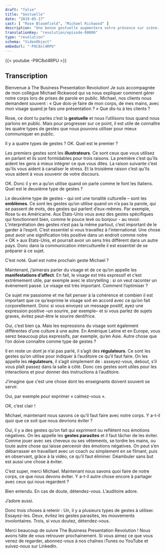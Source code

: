 ```yaml
---
draft: "false"
title: "Gestuelle"
date: "2019-05-17"
cast: [ "Rose Bloomfield", "Michael Rickwood" ]
description: "Une bonne gestuelle augmentera votre présence sur scène. Apprenez comment utiliser votre corps, vos mains et votre visage pendant une présentation."
translationKey: "revolution/episode-00006"
type: "revolution"
schema: "VideoObject"
embedurl: "-P9C8xl4RPU"
---
```


{{< youtube -P9C8xl4RPU >}}

## Transcription

Bienvenue à The Business Presentation Revolution! Je suis accompagnée de mon collègue Michael Rickwood qui va nous expliquer comment gérer notre corps lors de prises de parole en public. Michael, nos clients nous demandent souvent : « Que dois-je faire de mon corps, de mes mains, avec mon visage quand je fais une présentation ? » Que dis-tu à tes clients ?

Rose, ce dont tu parles c’est la **gestuelle** et nous l’utilisons tous quand nous parlons en public. Mais pour progresser sur ce point, il est utile de connaître les quatre types de gestes que nous pouvons utiliser pour mieux communiquer en public.

Il y a quatre types de gestes ? OK. Quel est le premier ?

Les premiers gestes sont les **illustrateurs**. Ce sont ceux que vous utilisez en parlant et ils sont formidables pour trois raisons. La première c’est qu’ils aident les gens à mieux intégrer ce que vous dites. La raison suivante c’est qu’ils vous aident à canaliser le stress. Et la troisième raison c’est qu’ils vous aident à vous souvenir de votre discours.

OK. Donc il y en a qu’on utilise quand on parle comme le font les Italiens. Quel est le deuxième type de gestes ?

Le deuxième type de gestes – qui ont une tonalité culturelle – sont les **emblèmes**. Ce sont les gestes qu’on utilise quand on n’a pas la parole, qui se passent de mots, des gestes qui parlent d’eux-mêmes. Par exemple, Rose tu es Américaine. Aux États-Unis vous avez des gestes spécifiques qui fonctionnent bien, comme le pouce levé ou bonjour - au revoir. L’interprétation des gestes n’est pas la même partout, c’est important de le garder à l’esprit. C’est essentiel si vous travaillez à l’international. Une chose peut avoir une signification très positive dans un endroit comme notre « OK » aux Etats-Unis, et pourrait avoir un sens très différent dans un autre pays. Donc dans la communication interculturelle il est essentiel de se préparer à ce sujet.

C’est noté. Quel est notre prochain geste Michael ?

Maintenant, j’aimerais parler du visage et de ce qu’on appelle les **manifestations d’affect**. En fait, le visage est très expressif et c’est extrêmement utile, par exemple avec le storytelling : si on veut raconter un évènement passé. Le visage est très important. Comment l’optimiser ?

Ce sujet me passionne et me fait penser à la cohérence et combien il est important que ce qu’exprime le visage soit en accord avec ce qu’on fait corporellement. Donc si vous envoyez un message positif, ayez une expression positive –un sourire, par exemple– et si vous parlez de sujets graves, évitez peut-être le sourire dentifrice.

Oui, c’est bien ça. Mais les expressions du visage sont également différentes d’une culture à une autre. En Amérique Latine et en Europe, vous serez beaucoup plus expressifs, par exemple, qu’en Asie. Autre chose que l’on doive connaître comme type de gestes ?

Il en reste un dont je n’ai pas parlé, il s’agit des **régulateurs**. Ce sont les gestes qu’on utilise pour indiquer à l’auditoire ce qu’il faut faire. On les appelle les **régulateurs**, il s’agit simplement de : asseyez-vous, debout, s’il vous plaît passez dans la salle à côté. Donc ces gestes sont utiles pour les interactions et pour donner des instructions à l’auditoire.

J’imagine que c’est une chose dont les enseignants doivent souvent se servir.

Oui, par exemple pour exprimer « calmez-vous ». 

OK, c’est clair !

Michael, maintenant nous savons ce qu’il faut faire avec notre corps. Y a-t-il quoi que ce soit que nous devrions éviter ?

Oui, il y a des gestes qu’on fait qui expriment ou reflètent nos émotions négatives. On les appelle les **gestes parasites** et il faut tâcher de les éviter. Comme jouer avec ses cheveux ou ses vêtements, se tordre les mains, ou toute autre chose qui laisse percevoir des émotions négatives. On peut s’en débarrasser en travaillant avec un coach ou simplement en se filmant, puis en observant, grâce à la vidéo, ce qu’il faut éliminer. Déambuler sans but est aussi une chose à éviter.

C’est super, merci Michael. Maintenant nous savons quoi faire de notre corps, ce que nous devons éviter. Y a-t-il autre chose encore à partager avec ceux qui nous regardent ?

Bien entendu.
En cas de doute, détendez-vous.
L’auditoire adore.

J’adore aussi.

Donc trois choses à retenir :
Un, il y a plusieurs types de gestes à utiliser. Essayez-les.
Deux, évitez les gestes parasites, les mouvements involontaires.
Trois, si vous doutez, détendez-vous.

Merci beaucoup de suivre The Business Presentation Revolution !  Nous avons hâte de vous retrouver prochainement. Si vous aimez ce que vous venez de regarder, abonnez-vous à nos chaînes iTunes ou YouTube et suivez-nous sur LinkedIn.
